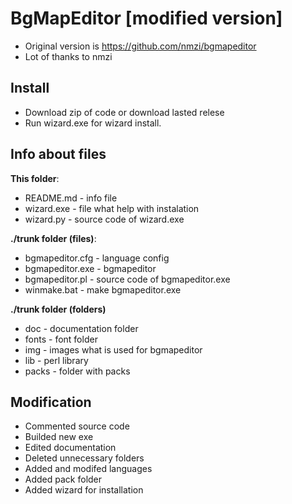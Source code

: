 # BgMapEditor [modified version]
- Original version is https://github.com/nmzi/bgmapeditor
- Lot of thanks to nmzi

## Install 
- Download zip of code or download lasted relese
- Run wizard.exe for wizard install. 

## Info about files
**This folder**:
- README.md - info file
- wizard.exe - file what help with instalation
- wizard.py - source code of wizard.exe

**./trunk folder (files)**:
- bgmapeditor.cfg - language config
- bgmapeditor.exe - bgmapeditor
- bgmapeditor.pl - source code of bgmapeditor.exe
- winmake.bat - make bgmapeditor.exe 

**./trunk folder (folders)**
- doc - documentation folder 
- fonts - font folder
- img - images what is used for bgmapeditor
- lib - perl library
- packs - folder with packs 

## Modification 
- Commented source code
- Builded new exe 
- Edited documentation
- Deleted unnecessary folders
- Added and modifed languages
- Added pack folder
- Added wizard for installation
